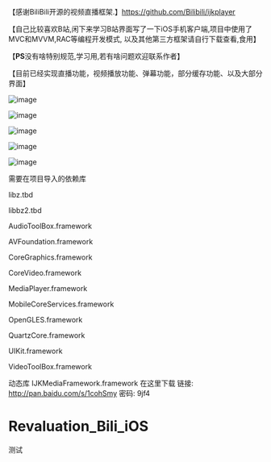 【感谢BiliBili开源的视频直播框架.】https://github.com/Bilibili/ijkplayer

【自己比较喜欢B站,闲下来学习B站界面写了一下iOS手机客户端,项目中使用了MVC和MVVM,RAC等编程开发模式, 以及其他第三方框架请自行下载查看,食用】

【**PS**没有啥特别规范,学习用,若有啥问题欢迎联系作者】

【目前已经实现直播功能，视频播放功能、弹幕功能，部分缓存功能、以及大部分界面】

 ![image](https://github.com/CoderGLMumu/Revaluation_Bili_iOS/blob/master/revaluation_Bili/revaluation_Bili/Resource/screenshots/bili1.png)
 
 ![image](https://github.com/CoderGLMumu/Revaluation_Bili_iOS/blob/master/revaluation_Bili/revaluation_Bili/Resource/screenshots/bili3.png)
 
 ![image](https://github.com/CoderGLMumu/Revaluation_Bili_iOS/blob/master/revaluation_Bili/revaluation_Bili/Resource/screenshots/bili4.png)
 
 ![image](https://github.com/CoderGLMumu/Revaluation_Bili_iOS/blob/master/revaluation_Bili/revaluation_Bili/Resource/screenshots/bili5.png)
 
 ![image](https://github.com/CoderGLMumu/Revaluation_Bili_iOS/blob/master/revaluation_Bili/revaluation_Bili/Resource/screenshots/bili6.png)
 
需要在项目导入的依赖库

libz.tbd

libbz2.tbd

AudioToolBox.framework

AVFoundation.framework

CoreGraphics.framework

CoreVideo.framework

MediaPlayer.framework

MobileCoreServices.framework

OpenGLES.framework

QuartzCore.framework

UIKit.framework

VideoToolBox.framework

动态库 IJKMediaFramework.framework 在这里下载
链接: http://pan.baidu.com/s/1cohSmy 密码: 9jf4

# Revaluation_Bili_iOS

测试
